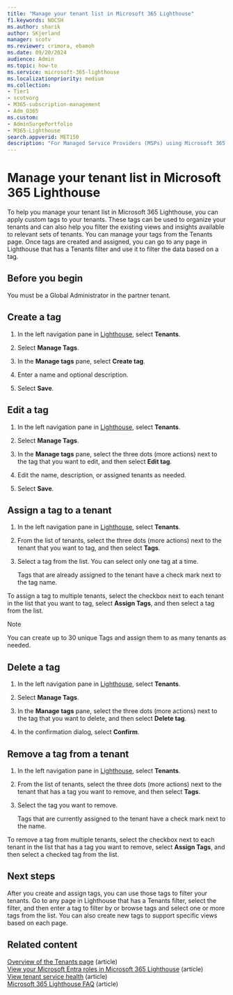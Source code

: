 ```yaml
---
title: "Manage your tenant list in Microsoft 365 Lighthouse"
f1.keywords: NOCSH
ms.author: sharik
author: SKjerland
manager: scotv
ms.reviewer: crimora, ebamoh
ms.date: 09/20/2024
audience: Admin
ms.topic: how-to
ms.service: microsoft-365-lighthouse
ms.localizationpriority: medium
ms.collection:
- Tier1
- scotvorg
- M365-subscription-management
- Adm_O365
ms.custom:
- AdminSurgePortfolio
- M365-Lighthouse
search.appverid: MET150
description: "For Managed Service Providers (MSPs) using Microsoft 365 Lighthouse, learn how to manage your tenant list."
---
```


# Manage your tenant list in Microsoft 365 Lighthouse

To help you manage your tenant list in Microsoft 365 Lighthouse, you can apply custom tags to your tenants. These tags can be used to organize your tenants and can also help you filter the existing views and insights available to relevant sets of tenants. You can manage your tags from the Tenants page. Once tags are created and assigned, you can go to any page in Lighthouse that has a Tenants filter and use it to filter the data based on a tag.

## Before you begin

You must be a Global Administrator in the partner tenant.

## Create a tag

1. In the left navigation pane in <a href="https://go.microsoft.com/fwlink/p/?linkid=2168110" target="_blank">Lighthouse</a>, select **Tenants**.

2. Select **Manage Tags**.

3. In the **Manage tags** pane, select **Create tag**.

4. Enter a name and optional description.

5. Select **Save**.

## Edit a tag

1. In the left navigation pane in <a href="https://go.microsoft.com/fwlink/p/?linkid=2168110" target="_blank">Lighthouse</a>, select **Tenants**.

2. Select **Manage Tags**.

3. In the **Manage tags** pane, select the three dots (more actions) next to the tag that you want to edit, and then select **Edit tag**.

4. Edit the name, description, or assigned tenants as needed.

5. Select **Save**.

## Assign a tag to a tenant

1. In the left navigation pane in <a href="https://go.microsoft.com/fwlink/p/?linkid=2168110" target="_blank">Lighthouse</a>, select **Tenants**.

2. From the list of tenants, select the three dots (more actions) next to the tenant that you want to tag, and then select **Tags**.

3. Select a tag from the list. You can select only one tag at a time.

    Tags that are already assigned to the tenant have a check mark next to the tag name. 

To assign a tag to multiple tenants, select the checkbox next to each tenant in the list that you want to tag, select **Assign Tags**, and then select a tag from the list.

> [!NOTE]
> You can create up to 30 unique Tags and assign them to as many tenants as needed.

## Delete a tag

1. In the left navigation pane in <a href="https://go.microsoft.com/fwlink/p/?linkid=2168110" target="_blank">Lighthouse</a>, select **Tenants**.

2. Select **Manage Tags**.

3. In the **Manage tags** pane, select the three dots (more actions) next to the tag that you want to delete, and then select **Delete tag**.

4. In the confirmation dialog, select **Confirm**.

## Remove a tag from a tenant

1. In the left navigation pane in <a href="https://go.microsoft.com/fwlink/p/?linkid=2168110" target="_blank">Lighthouse</a>, select **Tenants**.

2. From the list of tenants, select the three dots (more actions) next to the tenant that has a tag you want to remove, and then select **Tags**.

4. Select the tag you want to remove.

    Tags that are currently assigned to the tenant have a check mark next to the name. 

To remove a tag from multiple tenants, select the checkbox next to each tenant in the list that has a tag you want to remove, select **Assign Tags**, and then select a checked tag from the list.

## Next steps

After you create and assign tags, you can use those tags to filter your tenants. Go to any page in Lighthouse that has a Tenants filter, select the filter, and then enter a tag to filter by or browse tags and select one or more tags from the list. You can also create new tags to support specific views based on each page.

## Related content

[Overview of the Tenants page](m365-lighthouse-tenants-page-overview.md) (article)\
[View your Microsoft Entra roles in Microsoft 365 Lighthouse](m365-lighthouse-view-your-roles.md) (article)\
[View tenant service health](m365-lighthouse-view-service-health.md) (article)\
[Microsoft 365 Lighthouse FAQ](m365-lighthouse-faq.yml) (article)
